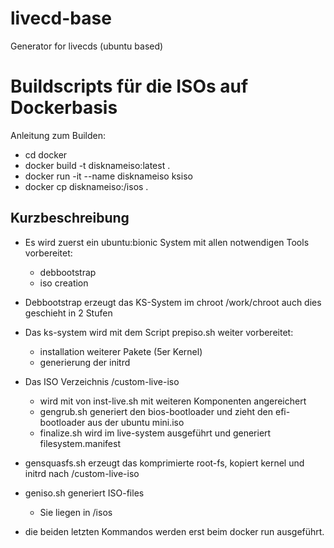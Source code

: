 # livecd-base
Generator for livecds (ubuntu based)

# Buildscripts für die ISOs auf Dockerbasis

Anleitung zum Builden:
* cd docker
* docker build -t disknameiso:latest .
* docker run -it --name disknameiso ksiso
* docker cp disknameiso:/isos .
 
## Kurzbeschreibung
* Es wird zuerst ein ubuntu:bionic System mit allen notwendigen Tools vorbereitet:
    * debbootstrap
    * iso creation 

* Debbootstrap erzeugt das KS-System im chroot /work/chroot auch dies geschieht in 2 Stufen

* Das ks-system wird mit dem Script prepiso.sh weiter vorbereitet:
    * installation weiterer Pakete (5er Kernel)
    * generierung der initrd

* Das ISO Verzeichnis /custom-live-iso
    * wird mit von inst-live.sh mit weiteren Komponenten angereichert
    * gengrub.sh generiert den bios-bootloader und zieht den efi-bootloader aus der ubuntu mini.iso
    * finalize.sh wird im live-system ausgeführt und generiert filesystem.manifest
    
* gensquasfs.sh erzeugt das komprimierte root-fs, kopiert kernel und initrd nach /custom-live-iso

* geniso.sh generiert ISO-files
    * Sie liegen in /isos
* die beiden letzten Kommandos werden erst beim docker run ausgeführt.
